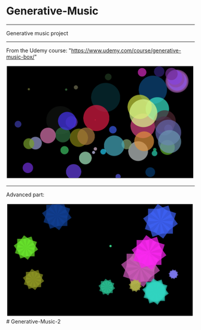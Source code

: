 # Generative-Music
_____________________________________________
Generative music project
_____________________________________________

From the Udemy course: "https://www.udemy.com/course/generative-music-box/"

![Image of GenMu project](genMu.png)

_____________________________________________

Advanced part:

![Image of GenMu project](genMu2.png)# Generative-Music-2
